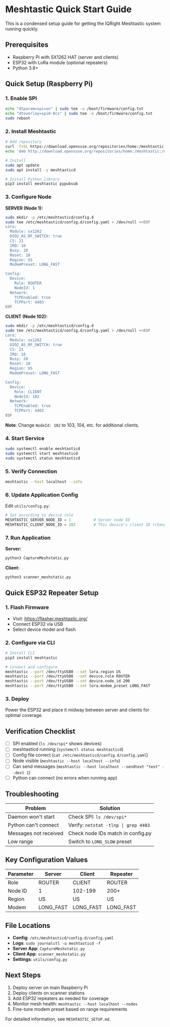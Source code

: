# Meshtastic Quick Start Guide

This is a condensed setup guide for getting the IQRight Meshtastic system running quickly.

## Prerequisites
- Raspberry Pi with SX1262 HAT (server and clients)
- ESP32 with LoRa module (optional repeaters)
- Python 3.8+

## Quick Setup (Raspberry Pi)

### 1. Enable SPI
```bash
echo "dtparam=spi=on" | sudo tee -a /boot/firmware/config.txt
echo "dtoverlay=spi0-0cs" | sudo tee -a /boot/firmware/config.txt
sudo reboot
```

### 2. Install Meshtastic
```bash
# Add repository
curl -fsSL https://download.opensuse.org/repositories/home:/meshtastic:/meshtastic/Raspbian_12/Release.key | gpg --dearmor | sudo tee /etc/apt/trusted.gpg.d/home_meshtastic_meshtastic.gpg > /dev/null
echo 'deb http://download.opensuse.org/repositories/home:/meshtastic:/meshtastic/Raspbian_12/ /' | sudo tee /etc/apt/sources.list.d/meshtastic.list

# Install
sudo apt update
sudo apt install -y meshtasticd

# Install Python library
pip3 install meshtastic pypubsub
```

### 3. Configure Node

**SERVER (Node 1):**
```bash
sudo mkdir -p /etc/meshtasticd/config.d
sudo tee /etc/meshtasticd/config.d/config.yaml > /dev/null <<EOF
Lora:
  Module: sx1262
  DIO2_AS_RF_SWITCH: true
  CS: 21
  IRQ: 16
  Busy: 20
  Reset: 18
  Region: US
  ModemPreset: LONG_FAST

Config:
  Device:
    Role: ROUTER
    NodeId: 1
  Network:
    TCPEnabled: true
    TCPPort: 4403
EOF
```

**CLIENT (Node 102):**
```bash
sudo mkdir -p /etc/meshtasticd/config.d
sudo tee /etc/meshtasticd/config.d/config.yaml > /dev/null <<EOF
Lora:
  Module: sx1262
  DIO2_AS_RF_SWITCH: true
  CS: 21
  IRQ: 16
  Busy: 20
  Reset: 18
  Region: US
  ModemPreset: LONG_FAST

Config:
  Device:
    Role: CLIENT
    NodeId: 102
  Network:
    TCPEnabled: true
    TCPPort: 4403
EOF
```

**Note**: Change `NodeId: 102` to 103, 104, etc. for additional clients.

### 4. Start Service
```bash
sudo systemctl enable meshtasticd
sudo systemctl start meshtasticd
sudo systemctl status meshtasticd
```

### 5. Verify Connection
```bash
meshtastic --host localhost --info
```

### 6. Update Application Config

Edit `utils/config.py`:
```python
# Set according to device role
MESHTASTIC_SERVER_NODE_ID = 1          # Server node ID
MESHTASTIC_CLIENT_NODE_ID = 102        # This device's client ID (change per device)
```

### 7. Run Application

**Server:**
```bash
python3 CaptureMeshstatic.py
```

**Client:**
```bash
python3 scanner_meshstatic.py
```

## Quick ESP32 Repeater Setup

### 1. Flash Firmware
- Visit: https://flasher.meshtastic.org/
- Connect ESP32 via USB
- Select device model and flash

### 2. Configure via CLI
```bash
# Install CLI
pip3 install meshtastic

# Connect and configure
meshtastic --port /dev/ttyUSB0 --set lora.region US
meshtastic --port /dev/ttyUSB0 --set device.role ROUTER
meshtastic --port /dev/ttyUSB0 --set device.node_id 200
meshtastic --port /dev/ttyUSB0 --set lora.modem_preset LONG_FAST
```

### 3. Deploy
Power the ESP32 and place it midway between server and clients for optimal coverage.

## Verification Checklist

- [ ] SPI enabled (`ls /dev/spi*` shows devices)
- [ ] meshtasticd running (`systemctl status meshtasticd`)
- [ ] Config file correct (`cat /etc/meshtasticd/config.d/config.yaml`)
- [ ] Node visible (`meshtastic --host localhost --info`)
- [ ] Can send messages (`meshtastic --host localhost --sendtext "test" --dest 1`)
- [ ] Python can connect (no errors when running app)

## Troubleshooting

| Problem | Solution |
|---------|----------|
| Daemon won't start | Check SPI: `ls /dev/spi*` |
| Python can't connect | Verify: `netstat -tlnp \| grep 4403` |
| Messages not received | Check node IDs match in config.py |
| Low range | Switch to `LONG_SLOW` preset |

## Key Configuration Values

| Parameter | Server | Client | Repeater |
|-----------|--------|--------|----------|
| Role | ROUTER | CLIENT | ROUTER |
| Node ID | 1 | 102-199 | 200+ |
| Region | US | US | US |
| Modem | LONG_FAST | LONG_FAST | LONG_FAST |

## File Locations

- **Config**: `/etc/meshtasticd/config.d/config.yaml`
- **Logs**: `sudo journalctl -u meshtasticd -f`
- **Server App**: `CaptureMeshstatic.py`
- **Client App**: `scanner_meshstatic.py`
- **Settings**: `utils/config.py`

## Next Steps

1. Deploy server on main Raspberry Pi
2. Deploy clients on scanner stations
3. Add ESP32 repeaters as needed for coverage
4. Monitor mesh health: `meshtastic --host localhost --nodes`
5. Fine-tune modem preset based on range requirements

For detailed information, see `MESHTASTIC_SETUP.md`.
